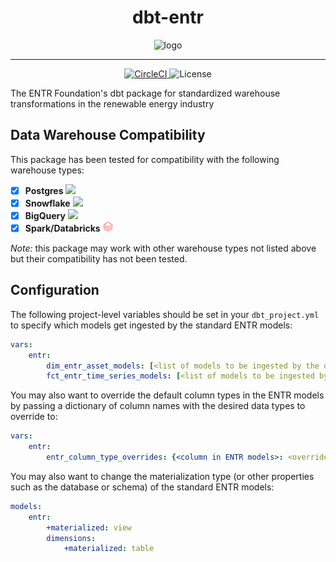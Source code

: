 <h1 align="center">dbt-entr</h1>
<p align="center">
<img alt="logo" width="20%" src="https://images.squarespace-cdn.com/content/v1/5d2f4cea430e880001ddfba8/1579219580580-2SAK7YKA6CX7P9VK57XT/ENTR+White+Logo_White.png?format=1500w" />
</p>

<hr/>

<p align="center">
<a href="https://circleci.com/gh/entralliance/dbt-entr/tree/main">
<img alt="CircleCI" src="https://circleci.com/gh/entralliance/dbt-entr.svg?style=shield"/>
</a>
<img alt="License" src="https://img.shields.io/badge/License-MIT-yellow.svg"/>
</p>

The ENTR Foundation's dbt package for standardized warehouse transformations in the renewable energy industry


## Data Warehouse Compatibility

This package has been tested for compatibility with the following warehouse types:

* [x] **Postgres**  ![](https://raw.githubusercontent.com/elementary-data/elementary/master/static/postgres-16.png)
* [x] **Snowflake** ![](https://raw.githubusercontent.com/elementary-data/elementary/master/static/snowflake-16.png) 
* [x] **BigQuery**  ![](https://raw.githubusercontent.com/elementary-data/elementary/master/static/bigquery-16.svg) 
* [x] **Spark/Databricks**  ![](https://raw.githubusercontent.com/elementary-data/elementary/master/static/databricks-16.png)

*Note:* this package may work with other warehouse types not listed above but their compatibility has not been tested.

## Configuration

The following project-level variables should be set in your `dbt_project.yml` to specify which models get ingested by the standard ENTR models:
```yml
vars:
    entr:
        dim_entr_asset_models: [<list of models to be ingested by the dim_entr_asset dimensional model from this package>]
        fct_entr_time_series_models: [<list of models to be ingested by the fct_entr_reanalysis_data fact model from this package>]
```

You may also want to override the default column types in the ENTR models by passing a dictionary of column names with the desired data types to override to:
```yml
vars:
    entr:
        entr_column_type_overrides: {<column in ENTR models>: <override datatype>}
```

You may also want to change the materialization type (or other properties such as the database or schema) of the standard ENTR models:
```yml
models:
    entr:
        +materialized: view
        dimensions:
            +materialized: table
```

